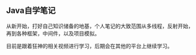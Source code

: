 ## Java自学笔记

从新开始，打好自己知识储备的地基，个人笔记的大致范围从多线程，反射开始，再到各种框架，中间件，以及项目模拟。

目前是跟着狂神的相关视频进行学习，后期会在其他的平台上继续学习。